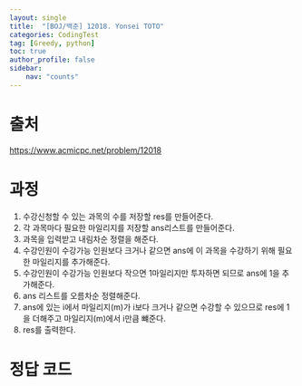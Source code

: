 ```yaml
---
layout: single
title:  "[BOJ/백준] 12018. Yonsei TOTO"
categories: CodingTest
tag: [Greedy, python]
toc: true
author_profile: false
sidebar:
    nav: "counts"
---
```


# 출처
<https://www.acmicpc.net/problem/12018>



  
  
# 과정

1. 수강신청할 수 있는 과목의 수를 저장할 res를 만들어준다.
2. 각 과목마다 필요한 마일리지를 저장할 ans리스트를 만들어준다.
3. 과목을 입력받고 내림차순 정렬을 해준다.
4. 수강인원이 수강가능 인원보다 크거나 같으면 ans에 이 과목을 수강하기 위해 필요한 마일리지를 추가해준다.
5. 수강인원이 수강가능 인원보다 작으면 1마일리지만 투자하면 되므로 ans에 1을 추가해준다.
6. ans 리스트를 오름차순 정렬해준다.
7. ans에 있는 i에서 마일리지(m)가 i보다 크거나 같으면 수강할 수 있으므로 res에 1을 더해주고 마일리지(m)에서 i만큼 뺴준다.
8. res를 출력한다.



# 정답 코드

<script src="https://gist.github.com/kghees/171cb342c19eec5b649bbcab8af7fef4.js"></script>
  
    




